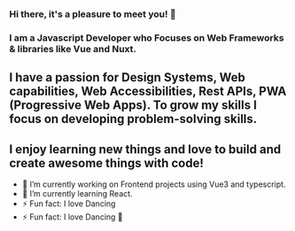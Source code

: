 ### Hi there, it's a pleasure to meet you!  👋

### I am a Javascript Developer who Focuses on Web Frameworks & libraries like Vue and Nuxt. 
## I have a passion for Design Systems, Web capabilities, Web Accessibilities, Rest APIs, PWA (Progressive Web Apps). To grow my skills I focus on developing problem-solving skills.
## I enjoy learning new things and love to build and create awesome things with code!

- 🔭 I’m currently working on Frontend projects using Vue3 and typescript.
- 🌱 I’m currently learning React.
- ⚡ Fun fact: I love Dancing 
- ⚡ Fun fact: I love Dancing 💃

